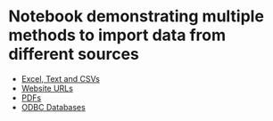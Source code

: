 # Notebook demonstrating multiple methods to import data from different sources

- [Excel, Text and CSVs](https://github.com/TCang/DataProjects/blob/master/Importing%20Data/CSV%20and%20Excel.ipynb)
- [Website URLs](https://github.com/TCang/DataProjects/blob/master/Importing%20Data/Data%20from%20URLs.ipynb)
- [PDFs](https://github.com/TCang/DataProjects/blob/master/Importing%20Data/Data%20from%20PDF.ipynb)
- [ODBC Databases](https://github.com/TCang/DataProjects/blob/master/Importing%20Data/Data%20from%20ODBC.ipynb) 
